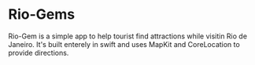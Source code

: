 # Rio-Gems

Rio-Gem is a simple app to help tourist find attractions while visitin Rio de Janeiro. It's built enterely in swift and uses MapKit and CoreLocation to provide directions.


